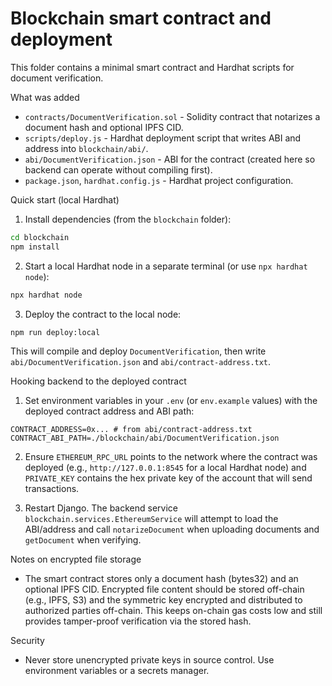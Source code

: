 Blockchain smart contract and deployment
=====================================

This folder contains a minimal smart contract and Hardhat scripts for document verification.

What was added
- `contracts/DocumentVerification.sol` - Solidity contract that notarizes a document hash and optional IPFS CID.
- `scripts/deploy.js` - Hardhat deployment script that writes ABI and address into `blockchain/abi/`.
- `abi/DocumentVerification.json` - ABI for the contract (created here so backend can operate without compiling first).
- `package.json`, `hardhat.config.js` - Hardhat project configuration.

Quick start (local Hardhat)
1. Install dependencies (from the `blockchain` folder):

```bash
cd blockchain
npm install
```

2. Start a local Hardhat node in a separate terminal (or use `npx hardhat node`):

```bash
npx hardhat node
```

3. Deploy the contract to the local node:

```bash
npm run deploy:local
```

This will compile and deploy `DocumentVerification`, then write `abi/DocumentVerification.json` and `abi/contract-address.txt`.

Hooking backend to the deployed contract
1. Set environment variables in your `.env` (or `env.example` values) with the deployed contract address and ABI path:

```
CONTRACT_ADDRESS=0x... # from abi/contract-address.txt
CONTRACT_ABI_PATH=./blockchain/abi/DocumentVerification.json
```

2. Ensure `ETHEREUM_RPC_URL` points to the network where the contract was deployed (e.g., `http://127.0.0.1:8545` for a local Hardhat node) and `PRIVATE_KEY` contains the hex private key of the account that will send transactions.

3. Restart Django. The backend service `blockchain.services.EthereumService` will attempt to load the ABI/address and call `notarizeDocument` when uploading documents and `getDocument` when verifying.

Notes on encrypted file storage
- The smart contract stores only a document hash (bytes32) and an optional IPFS CID. Encrypted file content should be stored off-chain (e.g., IPFS, S3) and the symmetric key encrypted and distributed to authorized parties off-chain. This keeps on-chain gas costs low and still provides tamper-proof verification via the stored hash.

Security
- Never store unencrypted private keys in source control. Use environment variables or a secrets manager.
